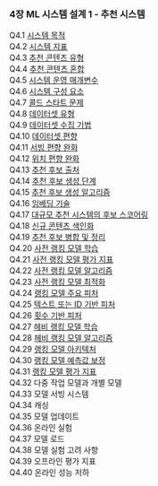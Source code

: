 ### 4장 ML 시스템 설계 1 - 추천 시스템
Q4.1 [시스템 목적](./q4_01.md)  
Q4.2 [시스템 지표](./q4_02.md)  
Q4.3 [추천 콘텐츠 유형](./q4_03.md)  
Q4.4 [추천 콘텐츠 혼합](./q4_04.md)  
Q4.5 [시스템 운영 매개변수](./q4_05.md)  
Q4.6 [시스템 구성 요소](./q4_06.md)  
Q4.7 [콜드 스타트 문제](./q4_07.md)  
Q4.8 [데이터셋 유형](./q4_08.md)  
Q4.9 [데이터셋 수집 기법](./q4_09.md)  
Q4.10 [데이터셋 편향](./q4_10.md)  
Q4.11 [서빙 편향 완화](./q4_11.md)  
Q4.12 [위치 편향 완화](./q4_12.md)  
Q4.13 [추천 후보 출처](./q4_13.md)  
Q4.14 [추천 후보 생성 단계](./q4_14.md)  
Q4.15 [추천 후보 생성 알고리즘](./q4_15.md)  
Q4.16 [임베딩 기술](./q4_16.md)  
Q4.17 [대규모 추천 시스템의 후보 스코어링](./q4_17.md)  
Q4.18 [신규 콘텐츠 색인화](./q4_18.md)  
Q4.19 [추천 후보 병합 및 정리](./q4_19.md)  
Q4.20 [사전 랭킹 모델 학습](./q4_20.md)  
Q4.21 [사전 랭킹 모델 평가 지표](./q4_21.md)  
Q4.22 [사전 랭킹 모델 알고리즘](./q4_22.md)  
Q4.23 [사전 랭킹 모델 최적화](./q4_23.md)  
Q4.24 [랭킹 모델 주요 피처](./q4_24.md)  
Q4.25 [텍스트 또는 ID 기반 피처](./q4_25.md)  
Q4.26 [횟수 기반 피처](./q4_26.md)  
Q4.27 [헤비 랭킹 모델 학습](./q4_27.md)  
Q4.28 [헤비 랭킹 모델 알고리즘](./q4_28.md)  
Q4.29 [랭킹 모델 아키텍처](./q4_29.md)  
Q4.30 [랭킹 모델 예측값 보정](./q4_30.md)  
Q4.31 [랭킹 모델 평가 지표](./q4_31.md)  
Q4.32 다중 작업 모델과 개별 모델  
Q4.33 모델 서빙 시스템  
Q4.34 캐싱  
Q4.35 모델 업데이트  
Q4.36 온라인 실험  
Q4.37 모델 로드  
Q4.38 모델 실험 고려 사항  
Q4.39 오프라인 평가 지표  
Q4.40 온라인 성능 저하  
